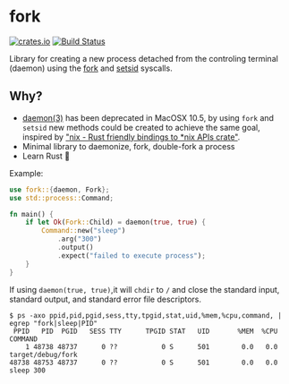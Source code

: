 # fork

[![crates.io](https://img.shields.io/crates/v/fork.svg)](https://crates.io/crates/fork)
[![Build Status](https://travis-ci.org/immortal/fork.svg?branch=master)](https://travis-ci.org/immortal/fork)

Library for creating a new process detached from the controling terminal
(daemon) using the [fork](https://www.freebsd.org/cgi/man.cgi?fork) and
[setsid](https://www.freebsd.org/cgi/man.cgi?setsid) syscalls.

## Why?

- [daemon(3)](http://man7.org/linux/man-pages/man3/daemon.3.html) has been
deprecated in MacOSX 10.5, by using `fork` and `setsid` new methods could be
created to achieve the same goal, inspired by ["nix - Rust friendly bindings to
*nix APIs crate"](https://crates.io/crates/nix).
- Minimal library to daemonize, fork, double-fork a process
- Learn Rust :crab:

Example:

```rs
use fork::{daemon, Fork};
use std::process::Command;

fn main() {
    if let Ok(Fork::Child) = daemon(true, true) {
        Command::new("sleep")
            .arg("300")
            .output()
            .expect("failed to execute process");
    }
}
```

If using `daemon(true, true)`,it will `chdir` to `/` and close the standard
input, standard output, and standard error file descriptors.

```pre
$ ps -axo ppid,pid,pgid,sess,tty,tpgid,stat,uid,%mem,%cpu,command, | egrep "fork|sleep|PID"
 PPID   PID  PGID   SESS TTY      TPGID STAT   UID       %MEM  %CPU COMMAND
    1 48738 48737      0 ??           0 S      501        0.0   0.0 target/debug/fork
48738 48753 48737      0 ??           0 S      501        0.0   0.0 sleep 300
```
